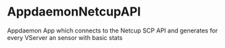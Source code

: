 # AppdaemonNetcupAPI
Appdaemon App which connects to the Netcup SCP API and generates for every VServer an sensor with basic stats
